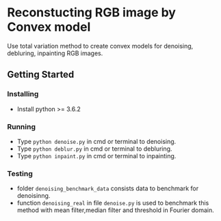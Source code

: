 # Reconstucting RGB image by Convex model

Use total variation method to create convex models for denoising, debluring, inpainting RGB images. 

## Getting Started
### Installing
* Install python >= 3.6.2
### Running
* Type ```python denoise.py``` in cmd or terminal to denoising.
* Type ```python deblur.py``` in cmd or terminal to debluring.
* Type ```python inpaint.py``` in cmd or terminal to inpainting.
### Testing
* folder ```denoising_benchmark_data``` consists data to benchmark for denoisinng.
* function ```denoising_real``` in file ```denoise.py``` is used to benchmark this method with mean filter,median filter and threshold in Fourier domain.
